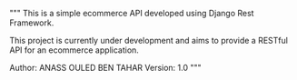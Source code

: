"""
This is a simple ecommerce API developed using Django Rest Framework.

This project is currently under development and aims to provide a RESTful API for an ecommerce application.

Author: ANASS OULED BEN TAHAR
Version: 1.0
"""

